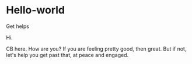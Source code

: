 # Hello-world
Get helps

Hi.

CB here. 
How are you?
If you are feeling pretty good, then great. But if not, let's help you get past that, at peace and engaged.


